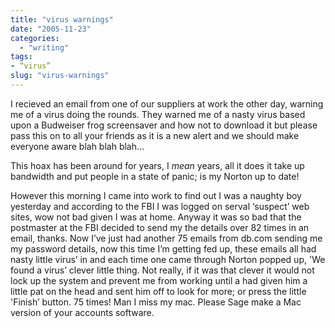 ```yaml
---
title: "virus warnings"
date: "2005-11-23"
categories: 
  - "writing"
tags:
- “virus”
slug: "virus-warnings"
---
```


I recieved an email from one of our suppliers at work the other day, warning me of a virus doing the rounds. They warned me of a nasty virus based upon a Budweiser frog screensaver and how not to download it but please pass this on to all your friends as it is a new alert and we should make everyone aware blah blah blah…  

This hoax has been around for years, I _mean_ years, all it does it take up bandwidth and put people in a state of panic; is my Norton up to date!  

However this morning I came into work to find out I was a naughty boy yesterday and according to the FBI I was logged on serval ‘suspect’ web sites, wow not bad given I was at home. Anyway it was so bad that the postmaster at the FBI decided to send my the details over 82 times in an email, thanks. Now I’ve just had another 75 emails from db.com sending me my password details, now this time I’m getting fed up, these emails all had nasty little virus’ in and each time one came through Norton popped up, 'We found a virus’ clever little thing. Not really, if it was that clever it would not lock up the system and prevent me from working until a had given him a little pat on the head and sent him off to look for more; or press the little 'Finish’ button. 75 times! Man I miss my mac. Please Sage make a Mac version of your accounts software.
